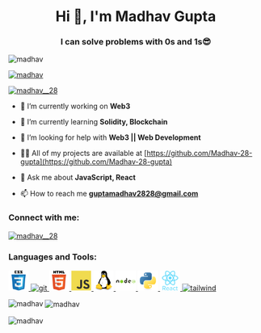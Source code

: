 <h1 align="center">Hi 👋, I'm Madhav Gupta</h1>
<h3 align="center">I can solve problems with 0s and 1s😎</h3>

<p align="left"> <img src="https://komarev.com/ghpvc/?username=madhav&label=Profile%20views&color=0e75b6&style=flat" alt="madhav" /> </p>

<p align="left"> <a href="https://github.com/ryo-ma/github-profile-trophy"><img src="https://github-profile-trophy.vercel.app/?username=madhav" alt="madhav" /></a> </p>

<p align="left"> <a href="https://twitter.com/madhav__28" target="blank"><img src="https://img.shields.io/twitter/follow/madhav__28?logo=twitter&style=for-the-badge" alt="madhav__28" /></a> </p>

- 🔭 I’m currently working on **Web3**

- 🌱 I’m currently learning **Solidity, Blockchain**

- 🤝 I’m looking for help with **Web3 || Web Development**

- 👨‍💻 All of my projects are available at [https://github.com/Madhav-28-gupta](https://github.com/Madhav-28-gupta)

- 💬 Ask me about **JavaScript, React**

- 📫 How to reach me **guptamadhav2828@gmail.com**

<h3 align="left">Connect with me:</h3>
<p align="left">
<a href="https://twitter.com/madhav__28" target="blank"><img align="center" src="https://raw.githubusercontent.com/rahuldkjain/github-profile-readme-generator/master/src/images/icons/Social/twitter.svg" alt="madhav__28" height="30" width="40" /></a>
</p>

<h3 align="left">Languages and Tools:</h3>
<p align="left"> <a href="https://www.w3schools.com/css/" target="_blank" rel="noreferrer"> <img src="https://raw.githubusercontent.com/devicons/devicon/master/icons/css3/css3-original-wordmark.svg" alt="css3" width="40" height="40"/> </a> <a href="https://git-scm.com/" target="_blank" rel="noreferrer"> <img src="https://www.vectorlogo.zone/logos/git-scm/git-scm-icon.svg" alt="git" width="40" height="40"/> </a> <a href="https://www.w3.org/html/" target="_blank" rel="noreferrer"> <img src="https://raw.githubusercontent.com/devicons/devicon/master/icons/html5/html5-original-wordmark.svg" alt="html5" width="40" height="40"/> </a> <a href="https://developer.mozilla.org/en-US/docs/Web/JavaScript" target="_blank" rel="noreferrer"> <img src="https://raw.githubusercontent.com/devicons/devicon/master/icons/javascript/javascript-original.svg" alt="javascript" width="40" height="40"/> </a> <a href="https://www.linux.org/" target="_blank" rel="noreferrer"> <img src="https://raw.githubusercontent.com/devicons/devicon/master/icons/linux/linux-original.svg" alt="linux" width="40" height="40"/> </a> <a href="https://nodejs.org" target="_blank" rel="noreferrer"> <img src="https://raw.githubusercontent.com/devicons/devicon/master/icons/nodejs/nodejs-original-wordmark.svg" alt="nodejs" width="40" height="40"/> </a> <a href="https://www.python.org" target="_blank" rel="noreferrer"> <img src="https://raw.githubusercontent.com/devicons/devicon/master/icons/python/python-original.svg" alt="python" width="40" height="40"/> </a> <a href="https://reactjs.org/" target="_blank" rel="noreferrer"> <img src="https://raw.githubusercontent.com/devicons/devicon/master/icons/react/react-original-wordmark.svg" alt="react" width="40" height="40"/> </a> <a href="https://tailwindcss.com/" target="_blank" rel="noreferrer"> <img src="https://www.vectorlogo.zone/logos/tailwindcss/tailwindcss-icon.svg" alt="tailwind" width="40" height="40"/> </a> </p>

<p><img align="left" src="https://github-readme-stats.vercel.app/api/top-langs?username=madhav&show_icons=true&locale=en&layout=compact" alt="madhav" /></p>

<p>&nbsp;<img align="center" src="https://github-readme-stats.vercel.app/api?username=madhav&show_icons=true&locale=en" alt="madhav" /></p>

<p><img align="center" src="https://github-readme-streak-stats.herokuapp.com/?user=madhav&" alt="madhav" /></p>

